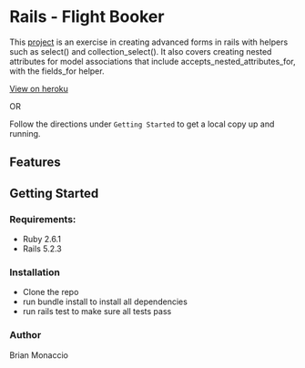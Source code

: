 # Rails - Flight Booker

This [project](https://www.theodinproject.com/lessons/building-advanced-forms) is an exercise in creating advanced forms in rails with helpers such as select() and collection_select(). It also covers creating nested attributes for model associations that include accepts_nested_attributes_for, with the fields_for helper.

[View on heroku](https://dashboard.heroku.com/apps/learnsometing-flight-booker)

OR

Follow the directions under `Getting Started` to get a local copy up and running.

## Features

## Getting Started

### Requirements:

- Ruby 2.6.1
- Rails 5.2.3

### Installation

- Clone the repo
- run bundle install to install all dependencies
- run rails test to make sure all tests pass

### Author

Brian Monaccio

